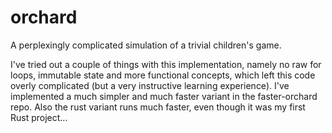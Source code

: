 # orchard
A perplexingly complicated simulation of a trivial children's game. 

I've tried out a couple of things with this implementation, namely no raw for loops, immutable state and more functional concepts, which left this code overly complicated (but a very instructive learning experience). I've implemented a much simpler and much faster variant in the faster-orchard repo. Also the rust variant runs much faster, even though it was my first Rust project... 

